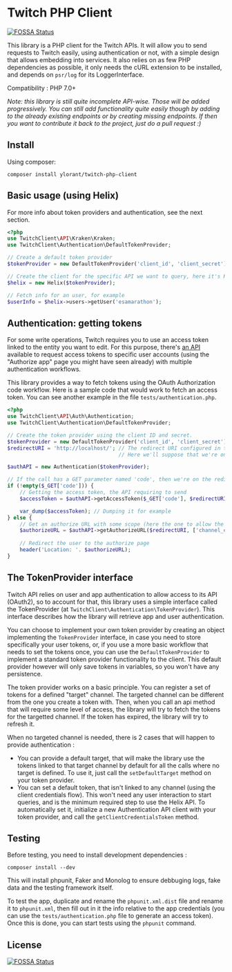 # Twitch PHP Client
[![FOSSA Status](https://app.fossa.io/api/projects/git%2Bgithub.com%2Fylorant%2Ftwitch-php-client.svg?type=shield)](https://app.fossa.io/projects/git%2Bgithub.com%2Fylorant%2Ftwitch-php-client?ref=badge_shield)


This library is a PHP client for the Twitch APIs. It will allow you to send requests to Twitch easily, using
authentication or not, with a simple design that allows embedding into services. It also relies on as few PHP
dependencies as possible, it only needs the cURL extension to be installed, and depends on `psr/log` for its
LoggerInterface.

Compatibility : PHP 7.0+

*Note: this library is still quite incomplete API-wise. Those will be added progressively. You can still add 
functionality quite easily though by adding to the already existing endpoints or by creating missing endpoints. 
If then you want to contribute it back to the project, just do a pull request :)*

## Install

Using composer:

```
composer install ylorant/twitch-php-client
```

## Basic usage (using Helix)

For more info about token providers and authentication, see the next section.

```php
<?php
use TwitchClient\API\Kraken\Kraken;
use TwitchClient\Authentication\DefaultTokenProvider;

// Create a default token provider
$tokenProvider = new DefaultTokenProvider('client_id', 'client_secret');

// Create the client for the specific API we want to query, here it's Kraken
$helix = new Helix($tokenProvider);

// Fetch info for an user, for example
$userInfo = $helix->users->getUser('esamarathon');
```

## Authentication: getting tokens

For some write operations, Twitch requires you to use an access token linked to the entity you want to edit. For this
purpose, there's [an API](https://dev.twitch.tv/docs/authentication/) available to request access tokens to specific
user accounts (using the "Authorize app" page you might have seen already) with multiple authentication workflows. 

This library provides a way to fetch tokens using the OAuth Authorization code workflow. Here is a sample code that
would work to fetch an access token. You can see another example in the file `tests/authentication.php`.

```php
<?php
use TwitchClient\API\Auth\Authentication;
use TwitchClient\Authentication\DefaultTokenProvider;

// Create the token provider using the client ID and secret.
$tokenProvider = new DefaultTokenProvider('client_id', 'client_secret');
$redirectURI = 'http://localhost/'; // The redirect URI configured in the app settings on Twitch.
                                    // Here we'll suppose that we're on a single page that handles both.

$authAPI = new Authentication($tokenProvider);

// If the call has a GET parameter named 'code', then we're on the redirect URI
if (!empty($_GET['code'])) {
    // Getting the access token, the API requiring to send 
    $accessToken = $authAPI->getAccessToken($_GET['code'], $redirectURI);

    var_dump($accessToken); // Dumping it for example
} else {
    // Get an authorize URL with some scope (here the one to allow the app to change the stream title and game)
    $authorizeURL = $authAPI->getAuthorizeURL($redirectURI, ['channel_editor']);
    
    // Redirect the user to the authorize page
    header('Location: '. $authorizeURL);
}

```

## The TokenProvider interface

Twitch API relies on user and app authentication to allow access to its API (OAuth2), so to account for that,
this library uses a simple interface called the TokenProvider (at `TwitchClient\Authentication\TokenProvider`).
This interface describes how the library will retrieve app and user authentication.

You can choose to implement your own token provider by creating an object implementing the `TokenProvider` interface,
in case you need to store specifically your user tokens, or, if you use a more basic workflow that needs to set
the tokens once, you can use the `DefaultTokenProvider` to implement a standard token provider functionality to the
client. This default provider however will only save tokens in variables, so you won't have any persistence.

The token provider works on a basic principle. You can register a set of tokens for a defined "target" channel. The 
targeted channel can be different from the one you create a token with. Then, when you call an api method that will
require some level of access, the library will try to fetch the tokens for the targetted channel.
If the token has expired, the library will try to refresh it.

When no targeted channel is needed, there is 2 cases that will happen to provide authentication :
- You can provide a default target, that will make the library use the tokens linked to that target channel by default
for all the calls where no target is defined. To use it, just call the `setDefaultTarget` method on your token provider.
- You can set a default token, that isn't linked to any channel (using the client credentials flow). This won't need
any user interaction to start queries, and is the minimum required step to use the Helix API. To automatically set it,
initialize a new Authentication API client with your token provider, and call the `getClientCredentialsToken` method.

## Testing

Before testing, you need to install development dependencies :

```
composer install --dev
```

This will install phpunit, Faker and Monolog to ensure debbuging logs, fake data and the testing framework itself.

To test the app, duplicate and rename the `phpunit.xml.dist` file and rename it to `phpunit.xml`, then fill out in it
the info relative to the app credentials (you can use the `tests/authentication.php` file to generate an access token).
Once this is done, you can start tests using the `phpunit` command.

## License
[![FOSSA Status](https://app.fossa.io/api/projects/git%2Bgithub.com%2Fylorant%2Ftwitch-php-client.svg?type=large)](https://app.fossa.io/projects/git%2Bgithub.com%2Fylorant%2Ftwitch-php-client?ref=badge_large)